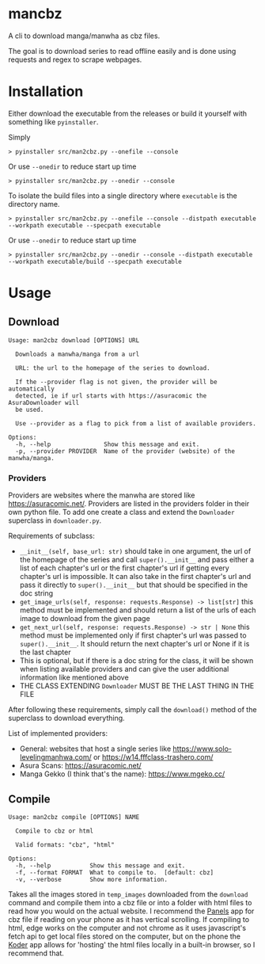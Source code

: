 
# mancbz

A cli to download manga/manwha as cbz files.

The goal is to download series to read offline easily and is done using requests and regex to scrape 
webpages.

# Installation

Either download the executable from the releases or build it yourself with something like 
```pyinstaller```.

Simply

```text
> pyinstaller src/man2cbz.py --onefile --console
```

Or use ```--onedir``` to reduce start up time

```text
> pyinstaller src/man2cbz.py --onedir --console
```

To isolate the build files into a single directory where ```executable``` is the directory 
name.

```text
> pyinstaller src/man2cbz.py --onefile --console --distpath executable --workpath executable --specpath executable
```

Or use ```--onedir``` to reduce start up time

```text
> pyinstaller src/man2cbz.py --onedir --console --distpath executable --workpath executable/build --specpath executable
```

# Usage

## Download

```text
Usage: man2cbz download [OPTIONS] URL

  Downloads a manwha/manga from a url

  URL: the url to the homepage of the series to download.

  If the --provider flag is not given, the provider will be automatically
  detected, ie if url starts with https://asuracomic the AsuraDownloader will
  be used.

  Use --provider as a flag to pick from a list of available providers.

Options:
  -h, --help               Show this message and exit.
  -p, --provider PROVIDER  Name of the provider (website) of the manwha/manga.
```

### Providers

Providers are websites where the manwha are stored like https://asuracomic.net/.
Providers are listed in the providers folder in their own python file. To add one create a class and
extend the `Downloader` superclass in `downloader.py`.

Requirements of subclass:
- `__init__(self, base_url: str)` should take in one argument, the url of the homepage of the series and
  call `super().__init__` and pass either a list of each chapter's url or the first chapter's url if
  getting every chapter's url is impossible. It can also take in the first chapter's url and pass it
  directly to `super().__init__` but that should be specified in the doc string
-  `get_image_urls(self, response: requests.Response) -> list[str]` this method must be implemented and 
  should return a list of the urls of each image to download from the given page
- `get_next_url(self, response: requests.Response) -> str | None` this method must be implemented only if 
  first chapter's url was passed to `super().__init__`. It should return the next chapter's url or None 
  if it is the last chapter
- This is optional, but if there is a doc string for the class, it will be shown when listing available 
  providers and can give the user additional information like mentioned above
- THE CLASS EXTENDING `Downloader` MUST BE THE LAST THING IN THE FILE

After following these requirements, simply call the `download()` method of the superclass to download everything.

List of implemented providers:
- General: websites that host a single series like https://www.solo-levelingmanhwa.com/ or
  https://w14.fffclass-trashero.com/
- Asura Scans: https://asuracomic.net/
- Manga Gekko (I think that's the name): https://www.mgeko.cc/

## Compile

```text
Usage: man2cbz compile [OPTIONS] NAME

  Compile to cbz or html

  Valid formats: "cbz", "html"

Options:
  -h, --help           Show this message and exit.
  -f, --format FORMAT  What to compile to.  [default: cbz]
  -v, --verbose        Show more information.
```

Takes all the images stored in `temp_images` downloaded from the `download` command and compile them into
a cbz file or into a folder with html files to read how you would on the actual website. I recommend the 
[Panels](https://apps.apple.com/us/app/panels-comic-reader/id1236567663) app for cbz file if reading on 
your phone as it has vertical scrolling. If compiling to html, edge works on the computer and not chrome 
as it uses javascript's fetch api to get local files stored on the computer, but on the phone the 
[Koder](https://apps.apple.com/us/app/koder-code-editor/id1447489375) app allows for 'hosting' the html 
files locally in a built-in browser, so I recommend that.